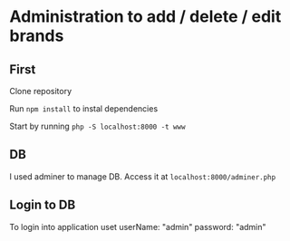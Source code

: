 Administration to add / delete / edit brands
=================

First
-----

Clone repository

Run `npm install` to instal dependencies

Start by running `php -S localhost:8000 -t www` 

DB
--
I used adminer to manage DB.
Access it at `localhost:8000/adminer.php`

Login to DB
-----
To login into application uset userName: "admin" password: "admin"
